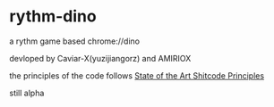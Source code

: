 # rythm-dino

a rythm game based chrome://dino  

devloped by Caviar-X(yuzijiangorz) and AMIRIOX

the principles of the code follows [State of the Art Shitcode Principles](https://github.com/trekhleb/state-of-the-art-shitcode)

still alpha
